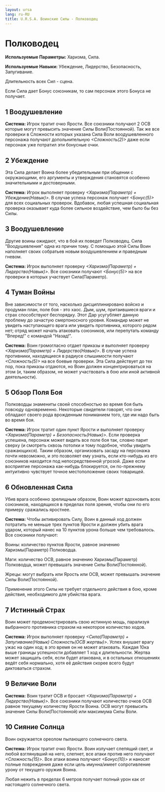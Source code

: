 ```yaml
---
layout: ursa
lang: ru-RU
title: U.R.S.A. Воинские Силы - Полководец
---
```


<div id="nav-placeholder"></div>
<script>
$(function(){
  $("#nav-placeholder").load("/ursa_doc/navbar.html");
});
</script>

# Полководец

**Используемые Параметры:** Харизма, Сила.

**Используемые Навыки:** Убеждение, Лидерство, Безопасность,
Запугивание.

Длительность всех Сил - сцена.

Если Сила дает Бонус союзникам, то сам персонаж этого Бонуса не
получает.

## **1 Воодушевление**

**Система:** Игрок тратит очко Ярости. Все союзники получают 2 ОСВ
которые могут превысить значение Силы Воли(Постоянной). Так же все
проверки в Сложности которых указана Сила Воли воодушевленного персонажа
получают допольнительную *<Сложность(2)>* даже если персонаж уже
потратил эти бонусные очки.

## **2 Убеждение**

Эта Сила делает Воина более убедительным при общении с окружающими, его
аргументы и утверждения становятся особенно значительными и
достоверными.

**Система:** Игрок выполняет проверку
*<Харизма(Параметр) + Убеждение(Навык)>*. В случае успеха персонаж
получает *<Бонус(5)>* для всех социальных проверок. Вдобавок, любая
успешная социальная проверка оказывает куда более сильное воздействие,
чем было бы без Силы.

## **3 Воодушевление**

Другие воины ожидают, что в бой их поведет Полководец. Сила
"Воодушевления" одна из причин тому. С помощью этой Силы Воин наполняет
своих собратьев новым воодушевлением и праведным гневом.

**Система:** Игрок выполняет проверку
*<Харизма(Параметр) + Лидерство(Навык)>*. Все союзники получают
*<Бонус(5)>* на все проверки в которых участвует Сила(Параметр). 

## **4 Туман Войны**

Вне зависимости от того, насколько дисциплинировано войско и продуман
план, поле боя - это хаос. Дым, шум, притаившиеся враги и страх
способствуют беспорядку. Этот Дар усугубляет данную проблему до зачастую
смертоносного уровня. Командир может не увидеть наступающего врага или
увидеть противника, которого рядом нет; отряд может начать атаковать
союзников, или перепутать команду "Вперед!" с командой "Назад!".

**Система:** Воин громогласно отдает приказы и выполняет проверку
*<Харизма(Параметр) + Лидерство(Навык)>*. В случае успеха противники,
находящиеся в радиусе слышимости получают *<Сложность(5)>* на все боевые
проверки. Эта Сила действует до тех пор, пока приказы отдаются, но Воин
должен концентрироваться на этом (и, таким образом, не может участвовать
в бою или иной активной деятельности).

## **5 Обзор Поля Боя**

Полководцы знамениты своей способностью во время боя быть повсюду
одновременно. Некоторые свидетели говорят, что они обладают своего рода
врожденным пониманием того, где им надо быть во время боя.

**Система:** Игрок тратит один пункт Ярости и выполняет проверку
*<Харизма(Параметр) + Безопасность(Навык)>*. Если проверка успешена,
персонаж может видеть все поле боя так, словно парит сверху (и смотреть
сквозь потолки и тому подобное, чтобы увидеть сражающихся). Таким
образом, организовать засаду на персонажа почти невозможно, и это
позволяет ему узнать, если кто-нибудь из его союзников находится под
непосредственной угрозой. Даже если восприятие персонажа как-нибудь
блокируется, он по-прежнему интуитивно чувствует точное местоположение
своих товарищей.

## **6 Обновленная Сила**

Убив врага особенно зрелищным образом, Воин может вдохновить всех
союзников, находящихся в пределах поля зрения, чтобы они по его примеру
сражались яростнее.

**Система:** Чтобы активировать Силу, Воин в данный ход должен потратить
не меньше трех пунктов Ярости и должен убить врага ударом, который нанес
на 10 пунктов урона больше чем требовалось. Все союзники получают:

Воины: количество пунктов Ярости, равное значению Харизмы(Параметр)
Полководца.

Маги: количество ОСВ, равное значению Харизмы(Параметр) Полководца,
может превышать значение Силы Воли(Постоянной).

Жрецы: могут выбрать или Ярость или ОСВ, может превышать значение Силы
Воли(Постоянной).

Применение этого Силы не требует отдельного действия в бою, кроме
действия, необходимого для убийства врага.

## **7 Истинный Страх**

Воин может продемонстрировать свою истинную мощь, парализуя выбранного
противника страхом на некоторое количество ходов.

**Система:** Игрок выполняет проверку
*<Сила(Параметр) + Запугивание(Навык) Сложность(ОСВ жертвы)>*. Успех
внушает врагу ужас на один ход; в это время он не может атаковать.
Каждая 10ка выше границы успешности добавляет 1 ход к длительности.
Жертва может защищать себя, если будет атакована, и в остальных
отношениях ведёт себя нормально, хотя её действия скорее всего будут
диктоваться страхом.

## **9 Величие Воли**

**Система:** Воин тратит ОСВ и бросает
*<Харизма(Параметр) + Лидерство(Навык)>*. Все союзники получают
количество очков ОСВ равное текущему количеству Ярости Воина. ОСВ могут
превысить значение Силы Воли(Постоянной) или максимума Силы Воли.

## **10 Сияние Солнца**

Воин окружается ореолом пылающего солнечного света.

**Система:** Игрок тратит очко Ярости. Воин излучает слепящий свет, и
любой взглянувший на него, слепнет, все атаки против него получают
*<Сложность(15)>*. Все атаки воина получают *<Бонус(10)>* и наносят
полные повреждения даже если цель имунна/имеет сопротивление урону от
текущего оружия Воина.

Любая нежить в пределах 6 метров получает полный урон как от настоящего
солнечного света.
